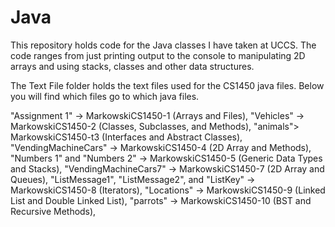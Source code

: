 # Java
This repository holds code for the Java classes I have taken at UCCS.
The code ranges from just printing output to the console to manipulating
2D arrays and using stacks, classes and other data structures.

The Text File folder holds the text files used for the CS1450 java files. 
Below you will find which files go to which java files.

"Assignment 1" -> MarkowskiCS1450-1 (Arrays and Files), 
"Vehicles" -> MarkowskiCS1450-2 (Classes, Subclasses, and Methods), 
"animals"> MarkowskiCS1450-t3 (Interfaces and Abstract Classes), 
"VendingMachineCars" -> MarkowskiCS1450-4 (2D Array and Methods), 
"Numbers 1" and "Numbers 2" -> MarkowskiCS1450-5 (Generic Data Types and Stacks), 
"VendingMachineCars7" -> MarkowskiCS1450-7 (2D Array and Queues), 
"ListMessage1", "ListMessage2", and "ListKey" -> MarkowskiCS1450-8 (Iterators), 
"Locations" -> MarkowskiCS1450-9 (Linked List and Double Linked List), 
"parrots" -> MarkowskiCS1450-10 (BST and Recursive Methods), 
